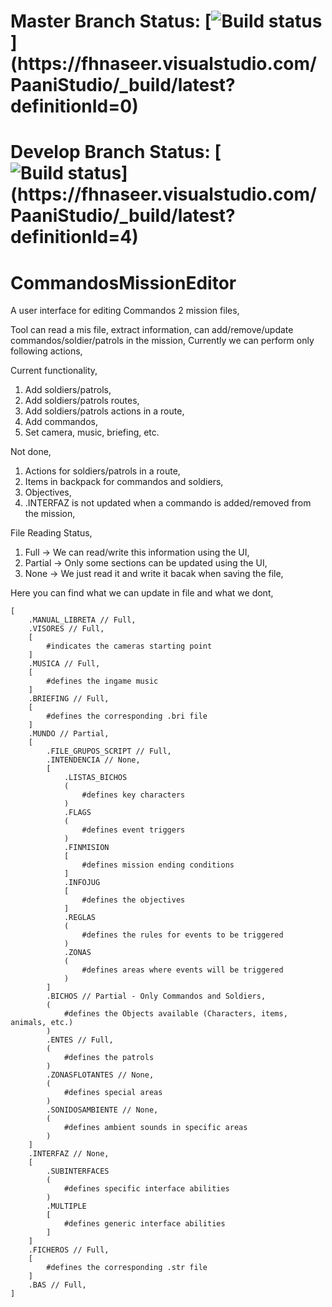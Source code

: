 # Master Branch Status: [![Build status](https://fhnaseer.visualstudio.com/PaaniStudio/_apis/build/status/CommandosMissionEditor_Master,)](https://fhnaseer.visualstudio.com/PaaniStudio/_build/latest?definitionId=0)

# Develop Branch Status: [![Build status](https://fhnaseer.visualstudio.com/PaaniStudio/_apis/build/status/CommandosMissionEditor_Develop,)](https://fhnaseer.visualstudio.com/PaaniStudio/_build/latest?definitionId=4)

# CommandosMissionEditor

A user interface for editing Commandos 2 mission files,

Tool can read a mis file, extract information, can add/remove/update commandos/soldier/patrols in the mission,
Currently we can perform only following actions,

Current functionality,
1. Add soldiers/patrols,
2. Add soldiers/patrols routes,
3. Add soldiers/patrols actions in a route,
4. Add commandos,
5. Set camera, music, briefing, etc.

Not done,
1. Actions for soldiers/patrols in a route,
2. Items in backpack for commandos and soldiers,
3. Objectives,
4. .INTERFAZ is not updated when a commando is added/removed from the mission,

File Reading Status,
1. Full -> We can read/write this information using the UI,
2. Partial -> Only some sections can be updated using the UI,
3. None -> We just read it and write it bacak when saving the file,

Here you can find what we can update in file and what we dont,
```
[
    .MANUAL_LIBRETA // Full,
    .VISORES // Full,
    [
        #indicates the cameras starting point
    ]
    .MUSICA // Full,
    [
        #defines the ingame music
    ]
    .BRIEFING // Full,
    [
        #defines the corresponding .bri file
    ]
    .MUNDO // Partial,
    [
        .FILE_GRUPOS_SCRIPT // Full,
        .INTENDENCIA // None,
        [
            .LISTAS_BICHOS
            (
                #defines key characters
            )
            .FLAGS
            (
                #defines event triggers
            ) 
            .FINMISION
            [
                #defines mission ending conditions
            ]
            .INFOJUG
            [
                #defines the objectives
            ]
            .REGLAS
            (
                #defines the rules for events to be triggered
            ) 
            .ZONAS
            (
                #defines areas where events will be triggered
            ) 
        ]
        .BICHOS // Partial - Only Commandos and Soldiers,
        (
            #defines the Objects available (Characters, items, animals, etc.)
        ) 
        .ENTES // Full,
        (
            #defines the patrols
        ) 
        .ZONASFLOTANTES // None,
        (
            #defines special areas
        ) 
        .SONIDOSAMBIENTE // None,
        (
            #defines ambient sounds in specific areas
        ) 
    ]
    .INTERFAZ // None,
    [
        .SUBINTERFACES
        (
            #defines specific interface abilities
        )
        .MULTIPLE
        [
            #defines generic interface abilities
        ]
    ]
    .FICHEROS // Full,
    [
        #defines the corresponding .str file
    ]
    .BAS // Full,
]
```
